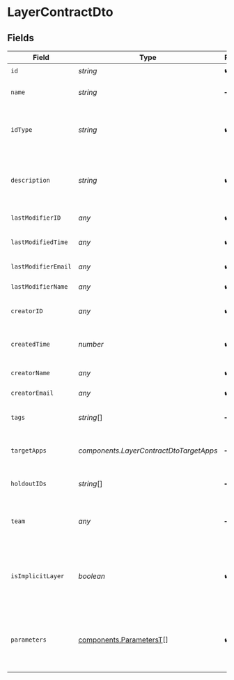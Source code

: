 # LayerContractDto


## Fields

| Field                                                                                   | Type                                                                                    | Required                                                                                | Description                                                                             |
| --------------------------------------------------------------------------------------- | --------------------------------------------------------------------------------------- | --------------------------------------------------------------------------------------- | --------------------------------------------------------------------------------------- |
| `id`                                                                                    | *string*                                                                                | :heavy_check_mark:                                                                      | ID                                                                                      |
| `name`                                                                                  | *string*                                                                                | :heavy_minus_sign:                                                                      | Optional name for the configuration.                                                    |
| `idType`                                                                                | *string*                                                                                | :heavy_check_mark:                                                                      | The ID type used for this layer, important for validation.                              |
| `description`                                                                           | *string*                                                                                | :heavy_check_mark:                                                                      | A detailed description of the layer, explaining its purpose and functionality.          |
| `lastModifierID`                                                                        | *any*                                                                                   | :heavy_check_mark:                                                                      | ID of the last modifier.                                                                |
| `lastModifiedTime`                                                                      | *any*                                                                                   | :heavy_check_mark:                                                                      | Time of the last modification.                                                          |
| `lastModifierEmail`                                                                     | *any*                                                                                   | :heavy_check_mark:                                                                      | Email of the last modifier.                                                             |
| `lastModifierName`                                                                      | *any*                                                                                   | :heavy_check_mark:                                                                      | Name of the last modifier.                                                              |
| `creatorID`                                                                             | *any*                                                                                   | :heavy_check_mark:                                                                      | ID of the user who created the entity.                                                  |
| `createdTime`                                                                           | *number*                                                                                | :heavy_check_mark:                                                                      | Timestamp when the entity was created.                                                  |
| `creatorName`                                                                           | *any*                                                                                   | :heavy_check_mark:                                                                      | Name of the creator.                                                                    |
| `creatorEmail`                                                                          | *any*                                                                                   | :heavy_check_mark:                                                                      | Email of the creator.                                                                   |
| `tags`                                                                                  | *string*[]                                                                              | :heavy_minus_sign:                                                                      | Optional tags for categorization.                                                       |
| `targetApps`                                                                            | *components.LayerContractDtoTargetApps*                                                 | :heavy_minus_sign:                                                                      | List of target applications that this layer is intended for.                            |
| `holdoutIDs`                                                                            | *string*[]                                                                              | :heavy_minus_sign:                                                                      | Holdouts applied to this configuration.                                                 |
| `team`                                                                                  | *any*                                                                                   | :heavy_minus_sign:                                                                      | Optional identifier for the responsible team.                                           |
| `isImplicitLayer`                                                                       | *boolean*                                                                               | :heavy_check_mark:                                                                      | Indicates if the layer was automatically created by Statsig during experiment creation. |
| `parameters`                                                                            | [components.ParametersT](../../models/components/parameterst.md)[]                      | :heavy_check_mark:                                                                      | An array of parameters associated with the layer, each defining specific attributes.    |